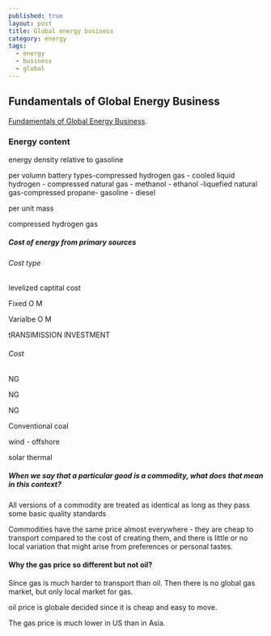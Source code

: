 ```yaml
---
published: true
layout: post
title: Global energy business
category: energy
tags:
  - energy
  - business
  - global
---
```

## Fundamentals of Global Energy Business

[Fundamentals of Global Energy Business](https://www.coursera.org/learn/energy-business). 



### Energy content


energy density relative to gasoline

per volumn
      battery types-compressed hydrogen gas - cooled liquid hydrogen - compressed natural gas - methanol - ethanol -liquefied natural gas-compressed propane- gasoline - diesel

per unit mass




compressed hydrogen gas 





##### Cost of energy from primary sources

###### Cost type

levelized captital cost

Fixed O M

Varialbe O M 

tRANSIMISSION INVESTMENT


###### Cost

NG

NG

NG

Conventional coal

wind - offshore

solar thermal




##### When we say that a particular good is a commodity, what does that mean in this context?

All versions of a commodity are treated as identical as long as they pass some basic quality standards


Commodities have the same price almost everywhere - they are cheap to transport compared to the cost of creating them, and there is little or no local variation that might arise from preferences or personal tastes.



#### Why the gas price so different but not oil?

Since gas is much harder to transport than oil. Then there is no global gas market, but only local market for gas. 


oil price is globale decided since it is cheap and easy to move.

The gas price is much lower in US than in Asia.






